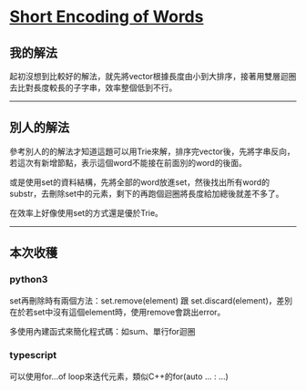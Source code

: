 # [Short Encoding of Words](https://leetcode.com/problems/short-encoding-of-words/)

## 我的解法

起初沒想到比較好的解法，就先將vector根據長度由小到大排序，接著用雙層迴圈去比對長度較長的子字串，效率整個低到不行。

---

## 別人的解法

參考別人的的解法才知道這題可以用Trie來解，排序完vector後，先將字串反向，若這次有新增節點，表示這個word不能接在前面別的word的後面。

或是使用set的資料結構，先將全部的word放進set，然後找出所有word的substr，去刪除set中的元素，剩下的再跑個迴圈將長度給加總後就差不多了。

在效率上好像使用set的方式還是優於Trie。

---

## 本次收穫

### python3

set再刪除時有兩個方法：set.remove(element) 跟 set.discard(element)，差別在於若set中沒有這個element時，使用remove會跳出error。

多使用內建函式來簡化程式碼：如sum、單行for迴圈

### typescript

可以使用for...of loop來迭代元素，類似C++的for(auto ... : ...)
